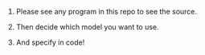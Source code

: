 1. Please see any program in this repo to see the source.

2. Then decide which model you want to use.

3. And specify in code!
